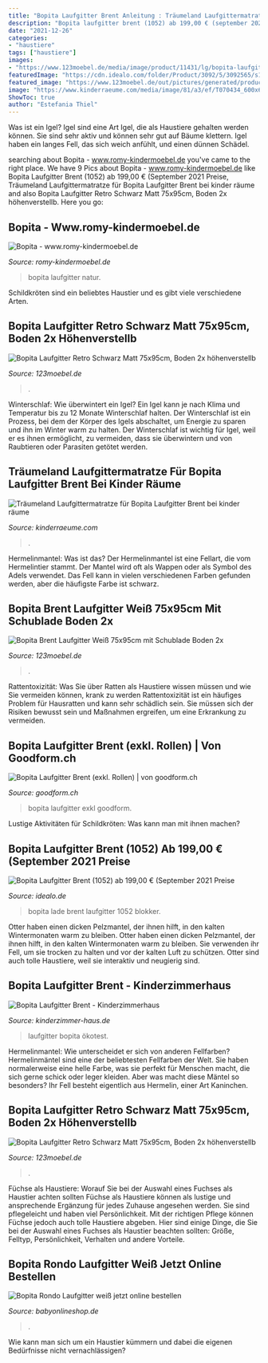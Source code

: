 ```yaml
---
title: "Bopita Laufgitter Brent Anleitung : Träumeland Laufgittermatratze Für Bopita Laufgitter Brent Bei Kinder Räume"
description: "Bopita laufgitter brent (1052) ab 199,00 € (september 2021 preise"
date: "2021-12-26"
categories:
- "haustiere"
tags: ["haustiere"]
images:
- "https://www.123moebel.de/media/image/product/11431/lg/bopita-laufgitter-retro-schwarz-matt-75x95cm-boden-2x-hoehenverstellbar-bopita~6.jpg"
featuredImage: "https://cdn.idealo.com/folder/Product/3092/5/3092565/s1_produktbild_max_3/laufgitter-brent-1052.jpg"
featured_image: "https://www.123moebel.de/out/pictures/generated/product/1/652_489_70/Laufgitter_Brent_Weiss_75x95cm_mit_Schublade_Boden_2x_hoehenverstellbar_Bopita_BP_1057_11_1.jpg"
image: "https://www.kinderraeume.com/media/image/81/a3/ef/T070434_600x600@2x.jpg"
ShowToc: true
author: "Estefania Thiel"
---
```



Was ist ein Igel?
Igel sind eine Art Igel, die als Haustiere gehalten werden können. Sie sind sehr aktiv und können sehr gut auf Bäume klettern. Igel haben ein langes Fell, das sich weich anfühlt, und einen dünnen Schädel.

	

		
searching about Bopita - www.romy-kindermoebel.de you've came to the right place. We have 9 Pics about Bopita - www.romy-kindermoebel.de like Bopita Laufgitter Brent (1052) ab 199,00 € (September 2021 Preise, Träumeland Laufgittermatratze für Bopita Laufgitter Brent bei kinder räume and also Bopita Laufgitter Retro Schwarz Matt 75x95cm, Boden 2x höhenverstellb. Here you go:
		
    
## Bopita - Www.romy-kindermoebel.de

<img loading=lazy src="https://cdn.webshopapp.com/shops/8537/files/62440956/350x298x2/bopita-laufgitter-brent-natur.jpg" onerror="this.onerror=null;this.src='https://tse2.mm.bing.net/th?id=OIP.yuzC1LqHRXKuO4brvoLUrAAAAA&amp;pid=15.1';" alt="Bopita - www.romy-kindermoebel.de">

_Source: romy-kindermoebel.de_

>bopita laufgitter natur. 

	

Schildkröten sind ein beliebtes Haustier und es gibt viele verschiedene Arten.

    
## Bopita Laufgitter Retro Schwarz Matt 75x95cm, Boden 2x Höhenverstellb

<img loading=lazy src="https://www.123moebel.de/media/image/product/11431/lg/bopita-laufgitter-retro-schwarz-matt-75x95cm-boden-2x-hoehenverstellbar-bopita~5.jpg" onerror="this.onerror=null;this.src='https://tse3.mm.bing.net/th?id=OIP.ux54rzDb79T5XobhqjHzDQHaFj&amp;pid=15.1';" alt="Bopita Laufgitter Retro Schwarz Matt 75x95cm, Boden 2x höhenverstellb">

_Source: 123moebel.de_

>. 

	

Winterschlaf: Wie überwintert ein Igel?
Ein Igel kann je nach Klima und Temperatur bis zu 12 Monate Winterschlaf halten. Der Winterschlaf ist ein Prozess, bei dem der Körper des Igels abschaltet, um Energie zu sparen und ihn im Winter warm zu halten. Der Winterschlaf ist wichtig für Igel, weil er es ihnen ermöglicht, zu vermeiden, dass sie überwintern und von Raubtieren oder Parasiten getötet werden.

    
## Träumeland Laufgittermatratze Für Bopita Laufgitter Brent Bei Kinder Räume

<img loading=lazy src="https://www.kinderraeume.com/media/image/81/a3/ef/T070434_600x600@2x.jpg" onerror="this.onerror=null;this.src='https://tse1.mm.bing.net/th?id=OIP.sPUFXhYSGAe6z4ntdJl8OAHaHa&amp;pid=15.1';" alt="Träumeland Laufgittermatratze für Bopita Laufgitter Brent bei kinder räume">

_Source: kinderraeume.com_

>. 

	

Hermelinmantel: Was ist das?
Der Hermelinmantel ist eine Fellart, die vom Hermelintier stammt. Der Mantel wird oft als Wappen oder als Symbol des Adels verwendet. Das Fell kann in vielen verschiedenen Farben gefunden werden, aber die häufigste Farbe ist schwarz.

    
## Bopita Brent Laufgitter Weiß 75x95cm Mit Schublade Boden 2x

<img loading=lazy src="https://www.123moebel.de/out/pictures/generated/product/1/652_489_70/Laufgitter_Brent_Weiss_75x95cm_mit_Schublade_Boden_2x_hoehenverstellbar_Bopita_BP_1057_11_1.jpg" onerror="this.onerror=null;this.src='https://tse2.mm.bing.net/th?id=OIP.AjDrY2ZnoQVcU8jhVbxntwHaFj&amp;pid=15.1';" alt="Bopita Brent Laufgitter Weiß 75x95cm mit Schublade Boden 2x">

_Source: 123moebel.de_

>. 

	

Rattentoxizität: Was Sie über Ratten als Haustiere wissen müssen und wie Sie vermeiden können, krank zu werden
Rattentoxizität ist ein häufiges Problem für Hausratten und kann sehr schädlich sein. Sie müssen sich der Risiken bewusst sein und Maßnahmen ergreifen, um eine Erkrankung zu vermeiden.

    
## Bopita Laufgitter Brent (exkl. Rollen) | Von Goodform.ch

<img loading=lazy src="https://www.goodform.ch/media/catalog/product/cache/1/image/1800x/040ec09b1e35df139433887a97daa66f/d/a/dark_grey3_1.jpg" onerror="this.onerror=null;this.src='https://tse2.mm.bing.net/th?id=OIP.e5ygV8RMJZhaLNhfespX9wHaE8&amp;pid=15.1';" alt="Bopita Laufgitter Brent (exkl. Rollen) | von goodform.ch">

_Source: goodform.ch_

>bopita laufgitter exkl goodform. 

	

Lustige Aktivitäten für Schildkröten: Was kann man mit ihnen machen?

    
## Bopita Laufgitter Brent (1052) Ab 199,00 € (September 2021 Preise

<img loading=lazy src="https://cdn.idealo.com/folder/Product/3092/5/3092565/s1_produktbild_max_3/laufgitter-brent-1052.jpg" onerror="this.onerror=null;this.src='https://tse2.mm.bing.net/th?id=OIP.18jYKAX0K0isFE6N_Khx2AAAAA&amp;pid=15.1';" alt="Bopita Laufgitter Brent (1052) ab 199,00 € (September 2021 Preise">

_Source: idealo.de_

>bopita lade brent laufgitter 1052 blokker. 

	

Otter haben einen dicken Pelzmantel, der ihnen hilft, in den kalten Wintermonaten warm zu bleiben.
Otter haben einen dicken Pelzmantel, der ihnen hilft, in den kalten Wintermonaten warm zu bleiben. Sie verwenden ihr Fell, um sie trocken zu halten und vor der kalten Luft zu schützen. Otter sind auch tolle Haustiere, weil sie interaktiv und neugierig sind.

    
## Bopita Laufgitter Brent - Kinderzimmerhaus

<img loading=lazy src="https://www.kinderzimmer-haus.de/out/pictures/master/product/1/bopita-laufgitter-brent-oekotest-gut-4_2014_1052_1.jpg" onerror="this.onerror=null;this.src='https://tse4.mm.bing.net/th?id=OIP.d6kP6RYyYAMzgxwneWAf7wHaHa&amp;pid=15.1';" alt="Bopita Laufgitter Brent - Kinderzimmerhaus">

_Source: kinderzimmer-haus.de_

>laufgitter bopita ökotest. 

	

Hermelinmantel: Wie unterscheidet er sich von anderen Fellfarben?
Hermelinmäntel sind eine der beliebtesten Fellfarben der Welt. Sie haben normalerweise eine helle Farbe, was sie perfekt für Menschen macht, die sich gerne schick oder leger kleiden. Aber was macht diese Mäntel so besonders? Ihr Fell besteht eigentlich aus Hermelin, einer Art Kaninchen.

    
## Bopita Laufgitter Retro Schwarz Matt 75x95cm, Boden 2x Höhenverstellb

<img loading=lazy src="https://www.123moebel.de/media/image/product/11431/lg/bopita-laufgitter-retro-schwarz-matt-75x95cm-boden-2x-hoehenverstellbar-bopita~6.jpg" onerror="this.onerror=null;this.src='https://tse4.mm.bing.net/th?id=OIP.gonp1ldXxFB1Y5oLxcoFGAHaFj&amp;pid=15.1';" alt="Bopita Laufgitter Retro Schwarz Matt 75x95cm, Boden 2x höhenverstellb">

_Source: 123moebel.de_

>. 

	

Füchse als Haustiere: Worauf Sie bei der Auswahl eines Fuchses als Haustier achten sollten
Füchse als Haustiere können als lustige und ansprechende Ergänzung für jedes Zuhause angesehen werden. Sie sind pflegeleicht und haben viel Persönlichkeit. Mit der richtigen Pflege können Füchse jedoch auch tolle Haustiere abgeben. Hier sind einige Dinge, die Sie bei der Auswahl eines Fuchses als Haustier beachten sollten: Größe, Felltyp, Persönlichkeit, Verhalten und andere Vorteile.

    
## Bopita Rondo Laufgitter Weiß Jetzt Online Bestellen

<img loading=lazy src="https://www.babyonlineshop.de/images/Bopita/Laufgitter/Rondo/11008911-playpen-Rondo-room.jpg" onerror="this.onerror=null;this.src='https://tse4.mm.bing.net/th?id=OIP.hq7wn7l0sX-1NyD5qAbJ8gHaHa&amp;pid=15.1';" alt="Bopita Rondo Laufgitter weiß jetzt online bestellen">

_Source: babyonlineshop.de_

>. 

	

Wie kann man sich um ein Haustier kümmern und dabei die eigenen Bedürfnisse nicht vernachlässigen?

